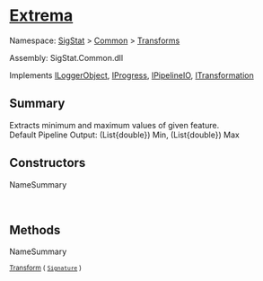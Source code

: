 # [Extrema](./Extrema.md)

Namespace: [SigStat]() > [Common](./../README.md) > [Transforms](./README.md)

Assembly: SigStat.Common.dll

Implements [ILoggerObject](./../ILoggerObject.md), [IProgress](./../Helpers/IProgress.md), [IPipelineIO](./../Pipeline/IPipelineIO.md), [ITransformation](./../ITransformation.md)

## Summary
Extracts minimum and maximum values of given feature.  <br>Default Pipeline Output: (List{double}) Min, (List{double}) Max

## Constructors

NameSummary

<sub></sub><sub></sub><br>


## Methods

NameSummary

<sub>[Transform](./Methods/Extrema-100663616.md) ( [`Signature`](./../Signature.md) )</sub><sub></sub><br>


